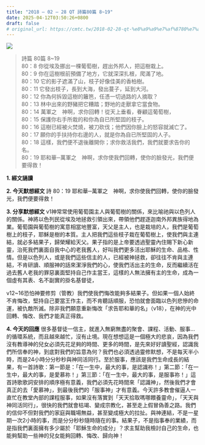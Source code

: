 ```yaml
---
title: "2018 – 02 – 28 QT 詩篇80篇 8~19"
date: 2025-04-12T03:50:26+0800
draft: false
# original_url: https://cmtc.tw/2018-02-28-qt-%e8%a9%a9%e7%af%8780%e7%af%87-819
---
```


![](/images/qt.jpg)
> 詩篇 80篇 8\~19  
> 80：8 你從埃及挪出一棵葡萄樹，趕出外邦人，把這樹栽上。  
> 80：9 你在這樹根前預備了地方，它就深深扎根，爬滿了地。  
> 80：10 它的影子遮滿了山，枝子好像佳美的香柏樹。  
> 80：11 它發出枝子，長到大海，發出蔓子，延到大河。  
> 80：12 你為何拆毀這樹的籬笆，任憑一切過路的人摘取？  
> 80：13 林中出來的野豬把它糟踏；野地的走獸拿它當食物。  
> 80：14 萬軍之　神啊，求你回轉！從天上垂看，眷顧這葡萄樹，  
> 80：15 保護你右手所栽的和你為自已所堅固的枝子。  
> 80：16 這樹已經被火焚燒，被刀砍伐；他們因你臉上的怒容就滅亡了。  
> 80：17 願你的手扶持你右邊的人，就是你為自已所堅固的人子。  
> 80：18 這樣，我們便不退後離開你；求你救活我們，我們就要求告你的名。  
> 80：19 耶和華─萬軍之　神啊，求你使我們回轉，使你的臉發光，我們便要得救！

**1. 經文誦讀**

**2.  今天默想經文**
詩 80：19 耶和華─萬軍之　神啊，求你使我們回轉，使你的臉發光，我們便要得救！

**3. 分享默想經文**
v1神常常使用葡萄園主人與葡萄樹的關係，來比喻祂與以色列人的關係。神將以色列民從埃及地拯救引領出來，帶領他們趕逐迦南外邦異族得地為業。葡萄園與葡萄樹的寓意相當地豐富，天父是主人，也是栽培的人，我們是葡萄樹上的枝子，耶穌是樹的本質。主人把我們這些枝子栽在葡萄樹上，使我們與主連結，就必多結果子，歸榮耀給天父。果子指的是上帝要透過聖靈內住賜下新心新靈，治死我們裏面自我中心的老我舊人，好叫我們更多活出耶穌的生命、品格、性情。但是以色列人，或是我們這些信主的人，已經被神拯救，卻往往不肯與主連結，不肯研讀、順服神的話來潔淨我們的心，使我們活出主的生命，反而繼續活在過去舊人老我的罪惡裏面堅持自己作主當王，這樣的人無法擁有主的生命，成為一個虛有其表、名不副實的掛名基督徒，

v12\~16恐怕神要修剪（管教）我們使我們悔改能夠多結果子。但如果一個人始終不肯悔改，堅持自己要當王作主，而不肯聽話順服，恐怕就會面臨以色列悲慘的命運，被仇敵所滅。除非我們願意重新悔改「求告耶和華的名」（v18），在神的光中回轉、悔改、我們才能真正得救。

**4. 今天的回應**
很多基督徒一信主，就進入無窮無盡的聚會、課程、活動、服事…的循環系統，而且越來越忙，沒有止境。現在想想這是一個極大的悲哀，因為我們沒有教導神的兒女必須先花足夠的時間、更多的時間，是先來好好讀聖經，認識我們所信奉的神，到底對我們的旨意為何？我們也必須透過靈修默想，不是每天半小時，而是24小時分分秒秒與神同活同行。至於服事，應該是我們生命成長的結果，有一首詩歌：第一節是：「在一生中，最大的事，是認識祢！」第二節：「在一生中，最大的事，是愛慕祢！」第三節：「在一生中，最大的事，是服事祢！」這首詩歌歌詞安排的順序極有意義，我們必須先花時間來「認識神」，然後我們才會真正的去「愛慕神」，到最後我們的「服事神」才有意義。今天許多教會催逼人一直忙在教堂內部的課程服事，如果沒有落實到「天天拾取嗎哪餵養靈命」，「天天與神同活同行」，很快的我們就會枯竭、變成宗教化，甚至走上假冒偽善之路。我們的信仰不但對我們的家庭與職場無益，甚至變成極大的拉扯。與神連結，不是一星期一次2小時的事，而是分分秒秒隨時隨在的事。結果子，不是指事奉的業績，而是指我們裏面擁有多少屬於「耶穌生命的成分」？求主幫助我檢討自己的生命，也能夠幫助一些神的兒女能夠回轉、悔改、歸向神！
